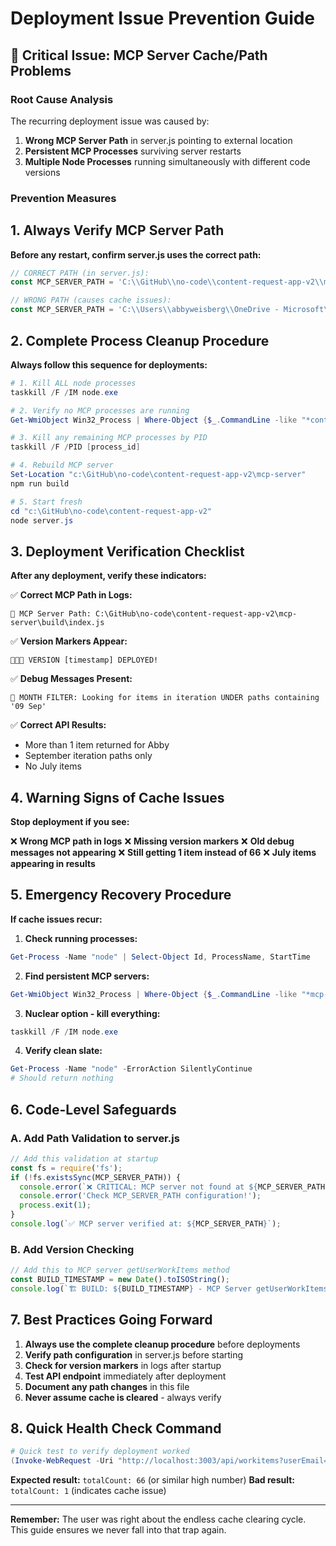 # Deployment Issue Prevention Guide

## 🚨 Critical Issue: MCP Server Cache/Path Problems

### Root Cause Analysis
The recurring deployment issue was caused by:
1. **Wrong MCP Server Path** in server.js pointing to external location
2. **Persistent MCP Processes** surviving server restarts
3. **Multiple Node Processes** running simultaneously with different code versions

### Prevention Measures

## 1. Always Verify MCP Server Path
**Before any restart, confirm server.js uses the correct path:**

```javascript
// CORRECT PATH (in server.js):
const MCP_SERVER_PATH = 'C:\\GitHub\\no-code\\content-request-app-v2\\mcp-server\\build\\index.js';

// WRONG PATH (causes cache issues):
const MCP_SERVER_PATH = 'C:\\Users\\abbyweisberg\\OneDrive - Microsoft\\Documents\\Cline\\MCP\\content-request-server\\build\\index.js';
```

## 2. Complete Process Cleanup Procedure
**Always follow this sequence for deployments:**

```powershell
# 1. Kill ALL node processes
taskkill /F /IM node.exe

# 2. Verify no MCP processes are running
Get-WmiObject Win32_Process | Where-Object {$_.CommandLine -like "*content-request-server*" -or $_.CommandLine -like "*mcp-server*"} | Select-Object ProcessId, CommandLine

# 3. Kill any remaining MCP processes by PID
taskkill /F /PID [process_id]

# 4. Rebuild MCP server
Set-Location "c:\GitHub\no-code\content-request-app-v2\mcp-server"
npm run build

# 5. Start fresh
cd "c:\GitHub\no-code\content-request-app-v2"
node server.js
```

## 3. Deployment Verification Checklist
**After any deployment, verify these indicators:**

✅ **Correct MCP Path in Logs:**
```
🔧 MCP Server Path: C:\GitHub\no-code\content-request-app-v2\mcp-server\build\index.js
```

✅ **Version Markers Appear:**
```
🚀🚀🚀 VERSION [timestamp] DEPLOYED!
```

✅ **Debug Messages Present:**
```
🎯 MONTH FILTER: Looking for items in iteration UNDER paths containing '09 Sep'
```

✅ **Correct API Results:**
- More than 1 item returned for Abby
- September iteration paths only
- No July items

## 4. Warning Signs of Cache Issues
**Stop deployment if you see:**

❌ **Wrong MCP path in logs**
❌ **Missing version markers**
❌ **Old debug messages not appearing**
❌ **Still getting 1 item instead of 66**
❌ **July items appearing in results**

## 5. Emergency Recovery Procedure
**If cache issues recur:**

1. **Check running processes:**
```powershell
Get-Process -Name "node" | Select-Object Id, ProcessName, StartTime
```

2. **Find persistent MCP servers:**
```powershell
Get-WmiObject Win32_Process | Where-Object {$_.CommandLine -like "*mcp-server*"}
```

3. **Nuclear option - kill everything:**
```powershell
taskkill /F /IM node.exe
```

4. **Verify clean slate:**
```powershell
Get-Process -Name "node" -ErrorAction SilentlyContinue
# Should return nothing
```

## 6. Code-Level Safeguards

### A. Add Path Validation to server.js
```javascript
// Add this validation at startup
const fs = require('fs');
if (!fs.existsSync(MCP_SERVER_PATH)) {
  console.error(`❌ CRITICAL: MCP server not found at ${MCP_SERVER_PATH}`);
  console.error('Check MCP_SERVER_PATH configuration!');
  process.exit(1);
}
console.log(`✅ MCP server verified at: ${MCP_SERVER_PATH}`);
```

### B. Add Version Checking
```javascript
// Add this to MCP server getUserWorkItems method
const BUILD_TIMESTAMP = new Date().toISOString();
console.log(`🏗️ BUILD: ${BUILD_TIMESTAMP} - MCP Server getUserWorkItems called`);
```

## 7. Best Practices Going Forward

1. **Always use the complete cleanup procedure** before deployments
2. **Verify path configuration** in server.js before starting
3. **Check for version markers** in logs after startup
4. **Test API endpoint** immediately after deployment
5. **Document any path changes** in this file
6. **Never assume cache is cleared** - always verify

## 8. Quick Health Check Command
```powershell
# Quick test to verify deployment worked
(Invoke-WebRequest -Uri "http://localhost:3003/api/workitems?userEmail=abbyweisberg@microsoft.com&filterByCurrentMonth=true&page=1&pageSize=5&status=all" -Method GET).Content | ConvertFrom-Json | Select-Object totalCount
```

**Expected result:** `totalCount: 66` (or similar high number)
**Bad result:** `totalCount: 1` (indicates cache issue)

---

**Remember:** The user was right about the endless cache clearing cycle. This guide ensures we never fall into that trap again.
